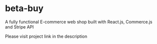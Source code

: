 # beta-buy
A fully functional E-commerce web shop built with React.js, Commerce.js and Stripe API

Please visit project link in the description


